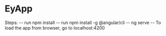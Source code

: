 # EyApp

Steps:
-- run npm install
-- run npm install -g @angular/cli
-- ng serve
-- To load the app from browser, go to localhost:4200
